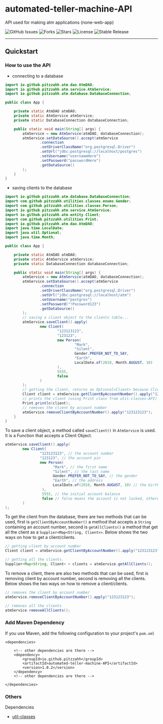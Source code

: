# automated-teller-machine-API
API used for making atm applications (none-web-app)

![GitHub Issues](https://img.shields.io/github/issues/pitzzahh/automated-teller-machine-console)
![Forks](https://img.shields.io/github/forks/pitzzahh/automated-teller-machine-console)
![Stars](https://img.shields.io/github/stars/pitzzahh/automated-teller-machine-console)
![License](https://img.shields.io/github/license/pitzzahh/automated-teller-machine-console)
![Stable Release](https://img.shields.io/badge/version-1.0.2-blue)
________________________________________
## Quickstart
### How to use the API
* connecting to a database

```java
import io.github.pitzzahh.atm.dao.AtmDAO;
import io.github.pitzzahh.atm.service.AtmService;
import io.github.pitzzahh.atm.database.DatabaseConnection;

public class App {

    private static AtmDAO atmDAO;
    private static AtmService atmService;
    private static DatabaseConnection databaseConnection;

    public static void main(String[] args) {
        atmService = new AtmService(atmDAO, databaseConnection);
        atmService.setDataSource().accept(atmService
                .connection
                .setDriverClassName("org.postgresql.Driver")
                .setUrl("jdbc:postgresql://localhost/postgres")
                .setUsername("usernameHere")
                .setPassword("passwordHere")
                .getDataSource()
        );
    }
}
 ```
* saving clients to the database
```java
import io.github.pitzzahh.atm.database.DatabaseConnection;
import com.github.pitzzahh.utilities.classes.enums.Gender;
import com.github.pitzzahh.utilities.classes.Person;
import io.github.pitzzahh.atm.service.AtmService;
import io.github.pitzzahh.atm.entity.Client;
import com.github.pitzzahh.utilities.Print;
import io.github.pitzzahh.atm.dao.AtmDAO;
import java.time.LocalDate;
import java.util.Optional;
import java.time.Month;

public class App {

    private static AtmDAO atmDAO;
    private static AtmService atmService;
    private static DatabaseConnection databaseConnection;

    public static void main(String[] args) {
        atmService = new AtmService(atmDAO, databaseConnection);
        atmService.setDataSource().accept(atmService
                .connection
                .setDriverClassName("org.postgresql.Driver")
                .setUrl("jdbc:postgresql://localhost/atm")
                .setUsername("postgres")
                .setPassword("!Password123")
                .getDataSource()
        );
        // saving a client object to the clients table...
        atmService.saveClient().apply(
                new Client(
                        "123123123",
                        "123123",
                        new Person(
                                "Mark",
                                "Silent",
                                Gender.PREFER_NOT_TO_SAY,
                                "Earth",
                                LocalDate.of(2018, Month.AUGUST, 10)
                        ),
                        5555,
                        false
                )
        );
        // getting the client, returns an Optional<Client> because Client Object might be null.
        Client client = atmService.getClientByAccountNumber().apply("123123123");
        // prints the client (using Print class from util-classes-API) or else throws an exception
        Print.println(client);
        // removes the client by account number
        atmService.removeClientByAccountNumber().apply("123123123");
    }
}
```
To save a client object, a method called `saveClient()` in `AtmService` is used. It is a Function that accepts a Client Object.
```java
atmService.saveClient().apply(
        new Client(
                "123123123", // the account number
                "123123", // the account pin
                new Person(
                      "Mark", // the first name
                      "Silent", // the last name
                      Gender.PREFER_NOT_TO_SAY, // the gender
                      "Earth", // the address
                      LocalDate.of(2018, Month.AUGUST, 10) // the birth date
                 ),
                 5555, // the initial account balance
                 false // false means the account is not locked, otherwise true if locked
        )
);
```
To get the client from the database, there are two methods that can be used, first is `getClientByAccountNumber()` a method that accepts a
`String` containing an account number, second is `getAllClients()` a method that get all the client
as a `Supplier<Map<String, Client>>`.
Below shows the two ways on how to get a client/clients.
```java
// getting client by account number
Client client = atmService.getClientByAccountNumber().apply("123123123");
```
```java
// getting all the clients.
Supplier<Map<String, Client> > clients = atmService.getAllClients();
```
To remove a client, there are also two methods that can be used, first is removing client by account number,
second is removing all the clients.
Below shows the two ways on how to remove a client/clients.
```java
// removes the client by account number
atmService.removeClientByAccountNumber().apply("123123123");
```
```java
// removes all the clients
atmService.removeAllClients();
```
### Add Maven Dependency

If you use Maven, add the following configuration to your project's `pom.xml`

```maven
<dependencies>

    <!-- other dependencies are there -->
    <dependency>
        <groupId>io.github.pitzzahh</groupId>
        <artifactId>automated-teller-machine-API</artifactId>
        <version>1.0.2</version>
    </dependency>
    <!-- other dependencies are there -->

</dependencies>
```
### Others
Dependencies
- [util-classes](https://github.com/pitzzahh/util-classes)

